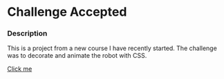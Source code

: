 # Challenge Accepted

### Description
This is a project from a new course I have recently started. The challenge was to decorate and animate the robot with CSS. 

<a href = "https://dearmichelley.github.io/rainbow-robot/">Click me</a> 